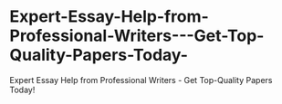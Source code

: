 # Expert-Essay-Help-from-Professional-Writers---Get-Top-Quality-Papers-Today-
Expert Essay Help from Professional Writers - Get Top-Quality Papers Today!
